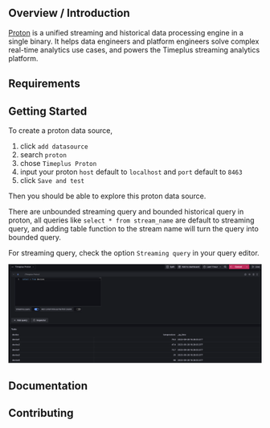
## Overview / Introduction

[Proton](https://github.com/timeplus-io/proton) is a unified streaming and historical data processing engine in a single binary. It helps data engineers and platform engineers solve complex real-time analytics use cases, and powers the Timeplus streaming analytics platform.

## Requirements

## Getting Started

To create a proton data source, 

1. click `add datasource`
2. search `proton`
3. chose `Timeplus Proton`
4. input your proton `host` default to `localhost` and `port` default to `8463`
5. click `Save and test`

Then you should be able to explore this proton data source.

There are unbounded streaming query and bounded historical query in proton, all queries like `select * from stream_name` are default to streaming query, and adding table function to the stream name will turn the query into bounded query.

For streaming query, check the option `Streaming query` in your query editor.

![query editor](https://github.com/timeplus-io/proton-grafana-source/blob/f13acc13a4bcd95f1fe6810c48550e67cb3b5704/src/img/query.png)
 
## Documentation


## Contributing